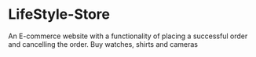 # LifeStyle-Store
An E-commerce website with a functionality of placing a successful order and cancelling the order. Buy watches, shirts and cameras
